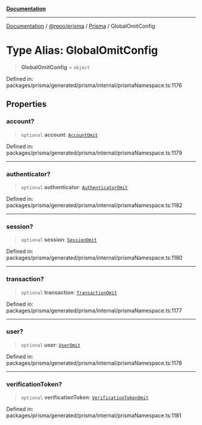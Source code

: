 [**Documentation**](../../../../../README.md)

***

[Documentation](../../../../../README.md) / [@repo/prisma](../../../README.md) / [Prisma](../README.md) / GlobalOmitConfig

# Type Alias: GlobalOmitConfig

> **GlobalOmitConfig** = `object`

Defined in: packages/prisma/generated/prisma/internal/prismaNamespace.ts:1176

## Properties

### account?

> `optional` **account**: [`AccountOmit`](AccountOmit.md)

Defined in: packages/prisma/generated/prisma/internal/prismaNamespace.ts:1179

***

### authenticator?

> `optional` **authenticator**: [`AuthenticatorOmit`](AuthenticatorOmit.md)

Defined in: packages/prisma/generated/prisma/internal/prismaNamespace.ts:1182

***

### session?

> `optional` **session**: [`SessionOmit`](SessionOmit.md)

Defined in: packages/prisma/generated/prisma/internal/prismaNamespace.ts:1180

***

### transaction?

> `optional` **transaction**: [`TransactionOmit`](TransactionOmit.md)

Defined in: packages/prisma/generated/prisma/internal/prismaNamespace.ts:1177

***

### user?

> `optional` **user**: [`UserOmit`](UserOmit.md)

Defined in: packages/prisma/generated/prisma/internal/prismaNamespace.ts:1178

***

### verificationToken?

> `optional` **verificationToken**: [`VerificationTokenOmit`](VerificationTokenOmit.md)

Defined in: packages/prisma/generated/prisma/internal/prismaNamespace.ts:1181
